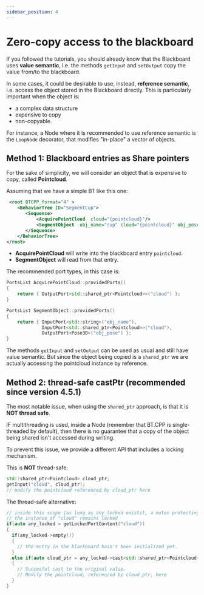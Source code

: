 ```yaml
---
sidebar_position: 4
---
```


# Zero-copy access to the blackboard

If you followed the tutorials, you should already know that the Blackboard uses **value semantic**, i.e. 
the methods `getInput` and `setOutput` copy the value from/to the blackboard.

In some cases, it could be desirable to use, instead, **reference semantic**, i.e. access the 
object stored in the Blackboard directly. This is particularly important when the object is:

- a complex data structure
- expensive to copy
- non-copyable.

For instance, a Node where it is recommended to use reference semantic is the
`LoopNode` decorator, that modifies "in-place" a vector of objects.


## Method 1: Blackboard entries as Share pointers

For the sake of simplicity, we will consider an object that is expensive to copy,
 called **Pointcloud**.

 Assuming that we have a simple BT like this one:

 ```xml 
  <root BTCPP_format="4" >
     <BehaviorTree ID="SegmentCup">
        <Sequence>
            <AcquirePointCloud  cloud="{pointcloud}"/>
            <SegmentObject  obj_name="cup" cloud="{pointcloud}" obj_pose="{pose}"/>
        </Sequence>
     </BehaviorTree>
 </root>
 ```

 - **AcquirePointCloud** will write into the blackboard entry `pointcloud`.
 - **SegmentObject** will read from that entry.

 The recommended port types, in this case is:

```cpp
PortsList AcquirePointCloud::providedPorts()
{
    return { OutputPort<std::shared_ptr<Pointcloud>>("cloud") };
}

PortsList SegmentObject::providedPorts()
{
    return { InputPort<std::string>("obj_name"),
             InputPort<std::shared_ptr<Pointcloud>>("cloud"),
             OutputPort<Pose3D>("obj_pose") };
}
```

The methods `getInput` and `setOutput` can be used as usual and still have value semantic.
But since the object being copied is a `shared_ptr` we are actually accessing the
pointcloud instance by reference.

## Method 2: thread-safe castPtr (recommended since version 4.5.1)

The most notable issue, when using the `shared_ptr` approach, is that it is **NOT thread safe**.

IF multithreading is used, inside a Node (remember that BT.CPP is single-threaded by default),
then there is no guarantee that a copy of the object being shared isn't accessed during writing.

To prevent this issue, we provide a different API that includes a locking mechanism.

This is **NOT** thread-safe:

```cpp
std::shared_ptr<Pointcloud> cloud_ptr;
getInput("cloud", cloud_ptr);
// modify the pointcloud referenced by cloud_ptr here
```

The thread-safe alternative:

```cpp
// inside this scope (as long as any_locked exists), a mutex protecting 
// the instance of "cloud" remains locked
if(auto any_locked = getLockedPortContent("cloud"))
{
  if(any_locked->empty())
  {
    // the entry in the blackboard hasn't been initialized yet.
  }
  else if(auto cloud_ptr = any_locked->cast<std::shared_ptr<Pointcloud>>())
  {
    // Succesful cast to the original value.
    // Modify the pointcloud, referenced by cloud_ptr, here
  }
}
```

